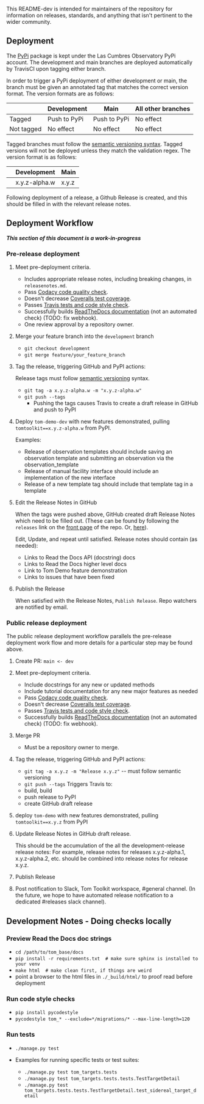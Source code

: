 This README-dev is intended for maintainers of the repository for information on releases, standards, and anything that 
isn't pertinent to the wider community.

## Deployment
The [PyPi](https://pypi.org/project/tomtoolkit/) package is kept under the Las Cumbres Observatory PyPi account. The 
development and main branches are deployed automatically by TravisCI upon tagging either branch.

In order to trigger a PyPi deployment of either development or main, the branch must be given an annotated tag that 
matches the correct version format. The version formats are as follows:
 
|             | Development  | Main         | All other branches |
|-------------|--------------|--------------|--------------------|
| Tagged      | Push to PyPi | Push to PyPi | No effect          |
| Not tagged  | No effect    | No effect    | No effect          |

Tagged branches must follow the [semantic versioning syntax](https://semver.org/). Tagged versions will not be 
deployed unless they match the validation regex. The version format is as follows:

|   | Development   | Main   |
|---|---------------|--------|
|   | x.y.z-alpha.w | x.y.z  |

Following deployment of a release, a Github Release is created, and this should be filled in with the relevant release notes.

## Deployment Workflow
  _**This section of this document is a work-in-progress**_

### Pre-release deployment
1. Meet pre-deployment criteria.
   * Includes appropriate release notes, including breaking changes, in `releasenotes.md`.
   * Pass [Codacy code quality check](https://app.codacy.com/gh/TOMToolkit/tom_base/pullRequests).
   * Doesn't decrease [Coveralls test coverage](https://coveralls.io/github/TOMToolkit/tom_base).
   * Passes [Travis tests and code style check](https://travis-ci.com/github/TOMToolkit/tom_base/branches).
   * Successfully builds [ReadTheDocs documentation](https://readthedocs.org/projects/tom-toolkit/builds/) (not an automated check) (TODO: fix webhook).
   * One review approval by a repository owner.
  
2. Merge your feature branch into the `development` branch
   * `git checkout development`
   * `git merge feature/your_feature_branch`

3. Tag the release, triggering GitHub and PyPI actions:

   Release tags must follow [semantic versioning](https://semver.org) syntax.
   * `git tag -a x.y.z-alpha.w -m "x.y.z-alpha.w"`
   * `git push --tags`
      * Pushing the tags causes Travis to create a draft release in GitHub and push to PyPI
      
4. Deploy `tom-demo-dev` with new features demonstrated, pulling `tomtoolkit==x.y.z-alpha.w` from PyPI.

   Examples:
     * Release of observation templates should include saving an observation template and submitting an observation via the observation_template
     * Release of manual facility interface should include an implementation of the new interface
     * Release of a new template tag should include that template tag in a template

5. Edit the Release Notes in GitHub

   When the tags were pushed above, GitHub created draft Release Notes
   which need to be filled out. (These can be found by following the `releases` link on the [front page](https://github.com/TOMToolkit/tom_base) of the repo.
   Or, [here](https://github.com/TOMToolkit/tom_base/releases)).
   
   Edit, Update, and repeat until satisfied.
   Release notes should contain (as needed):
   * Links to Read the Docs API (docstring) docs
   * Links to Read the Docs higher level docs
   * Link to Tom Demo feature demonstration
   * Links to issues that have been fixed
  
6. Publish the Release 

   When satisfied with the Release Notes, `Publish Release`.
   Repo watchers are notified by email.

### Public release deployment
The public release deployment workflow parallels the pre-release deployment work flow
and more details for a particular step may be found above.
 
1. Create PR: `main <- dev`
2. Meet pre-deployment criteria.
   * Include docstrings for any new or updated methods
   * Include tutorial documentation for any new major features as needed
   * Pass [Codacy code quality check](https://app.codacy.com/gh/TOMToolkit/tom_base/dashboard?bid=18204585).
   * Doesn't decrease [Coveralls test coverage](https://coveralls.io/github/TOMToolkit/tom_base?branch=development).
   * Passes [Travis tests and code style check](https://travis-ci.com/github/TOMToolkit/tom_base/branches).
   * Successfully builds [ReadTheDocs documentation](https://readthedocs.org/projects/tom-toolkit/builds/) (not an automated check) (TODO: fix webhook).

3. Merge PR
   * Must be a repository owner to merge.

4. Tag the release, triggering GitHub and PyPI actions:
   * `git tag -a x.y.z -m "Release x.y.z"` -- must follow semantic versioning
   * `git push --tags` Triggers Travis to:
   * build, build
   * push release to PyPI  
   * create GitHub draft release
    
5. deploy `tom-demo` with new features demonstrated, pulling `tomtoolkit==x.y.z` from PyPI

6. Update Release Notes in GitHub draft release.
   
   This should be the accumulation of the all
   the development-release release notes:  For example, release notes for releases x.y.z-alpha.1,
    x.y.z-alpha.2, etc. should be combined into release notes for release x.y.z.

7.  Publish Release

8.  Post notification to Slack, Tom Toolkit workspace, #general channel. (In the future, we hope to
have automated release notification to a dedicated #releases slack channel).

## Development Notes - Doing checks locally

### Preview Read the Docs doc strings
* `cd /path/to/tom_base/docs`
* `pip install -r requirements.txt  # make sure sphinx is installed to your venv`
* `make html  # make clean first, if things are weird`
* point a browser to the html files in `./_build/html/` to proof read before deployment 

### Run code style checks
* `pip install pycodestyle`
* `pycodestyle tom_* --exclude=*/migrations/* --max-line-length=120`

### Run tests
* `./manage.py test`

* Examples for running specific tests or test suites:
  * `./manage.py test tom_targets.tests`
  * `./manage.py test tom_targets.tests.tests.TestTargetDetail`
  * `./manage.py test tom_targets.tests.tests.TestTargetDetail.test_sidereal_target_detail`
